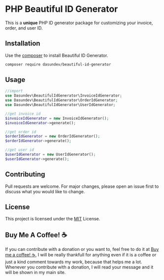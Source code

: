 # PHP Beautiful ID Generator

This is a **unique** PHP ID generator package for customizing your invoice, order, and user ID.

## Installation
Use the [composer](https://getcomposer.org/) to install Beautiful ID Generator.

```bash
composer require dasundev/beautiful-id-generator
```


## Usage

```php
//import
use Dasundev\BeautifulIdGenerator\InvoiceIdGenerator;
use Dasundev\BeautifulIdGenerator\OrderIdGenerator;
use Dasundev\BeautifulIdGenerator\UserIdGenerator;

//get invoice id
$invoiceIdGenerator = new InvoiceIdGenerator();
$invoiceIdGenerator->generate();

//get order id
$orderIdGenerator = new OrderIdGenerator();
$orderIdGenerator->generate();

//get user id
$userIdGenerator = new UserIdGenerator();
$userIdGenerator->generate();
```

## Contributing
Pull requests are welcome. For major changes, please open an issue first to discuss what you would like to change.

## License
This project is licensed under the [MIT](https://choosealicense.com/licenses/mit/) License.

## Buy Me A Coffee! :coffee:
If you can contribute with a donation or you want to, feel free to do it at [Buy me a coffee! ☕](https://www.buymeacoffee.com/dasundev), I will be really thankfull for anything even if it is a coffee or just a kind comment towards my work, because that helps me a lot. Whenever you contribute with a donation, I will read your message and it will be shown in my main site.



